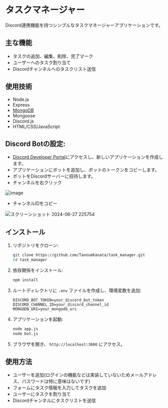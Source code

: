 
# タスクマネージャー

Discord連携機能を持つシンプルなタスクマネージャーアプリケーションです。

## 主な機能

- タスクの追加、編集、削除、完了マーク
- ユーザーへのタスク割り当て
- Discordチャンネルへのタスクリスト送信

## 使用技術

- Node.js
- Express
- [MongoDB](https://www.mongodb.com/try/download/community)
- Mongoose
- Discord.js
- HTML/CSS/JavaScript

## Discord Botの設定:

- [Discord Developer Portal](https://discord.com/developers/docs/intro)にアクセスし、新しいアプリケーションを作成します。
- アプリケーションにボットを追加し、ボットのトークンをコピーします。
- ボットをDiscordサーバーに招待します。
- チャンネルを右クリック

![image](https://github.com/TanoueKanata/task-manager/assets/107596109/9d993929-f291-4eda-b44d-dd5353536693)

- チャンネルIDをコピー

![スクリーンショット 2024-06-27 225754](https://github.com/TanoueKanata/task-manager/assets/107596109/63915889-ee7a-4708-95f8-41d285d736af)





## インストール

1. リポジトリをクローン:
   ```sh
   git clone https://github.com/TanoueKanata/task_manager.git
   cd task_manager
   ```

2. 依存関係をインストール:
   ```sh
   npm install
   ```
3. ルートディレクトリに `.env` ファイルを作成し、環境変数を追加:
   ```env
   DISCORD_BOT_TOKEN=your_discord_bot_token
   DISCORD_CHANNEL_ID=your_discord_channel_id
   MONGODB_URI=your_mongodb_uri
   ```

4. アプリケーションを起動:
   ```sh
   node app.js
   node bot.js
   ```

5. ブラウザを開き、 `http://localhost:3000` にアクセス。

## 使用方法

- ユーザーを追加(ログインの機能などは実装していないためメールアドレス、パスワードは特に意味はないです)
- フォームにタスク情報を入力してタスクを追加
- ユーザーにタスクを割り当て
- Discordチャンネルにタスクリストを送信
